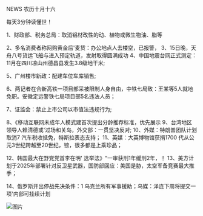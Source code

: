 NEWS 农历十月十六

每天3分钟读懂世！

1、财政部、税务总局：取消铝材改性的动、植物或微生物油、脂等

2、多名消费者称网购黄金后'麦货：办公地点人去楼空，已报警， 3、15日晚，天舟八号货运飞船与进入预定轨道，发射取得圆满成功 4、中国地震台网正式测定：11月在四川凉山州德昌县发生3.8级地干米;

5、广州楼市新政：配建车位车库销售;

6、两记者在合新高铁一项目部采被限制人身自由，中铁七局致：王某等5人就地免职。安徽定远警铁七局项目部5名违法人员；

7、证监会：禁止上市公司以市值法违规行为;

8、《移动互联网未成年人模式建首次提出分龄推荐标准，优先展示 9、台湾地区领导人赖清德或'过场和关岛，外交部：一贯坚决反对; 10、外媒：特朗普团队计划取消7 汽车税收抵免，特斯拉表态支持； 11、英媒：大英博物馆获捐1700 代从公元3世纪跨越至20世纪，镑，很多都是上乘珍品；

12、韩国最大在野党党首李在明' 选举法》“一审获刑1年缓刑2年，！ 13、美方计划于2025年部署针对反卫星武器，国防部回应：美国是胁，太空军备竞赛最大推手；

14、俄罗斯开出停战先决条件：1 乌克兰所有军事援助；乌媒：泽连下周将提交一项'内部可挂续计划

![图片](https://api.03c3.cn/api/zb)

